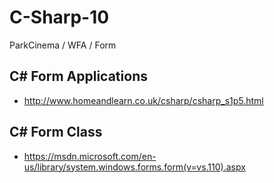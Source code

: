 # C-Sharp-10
ParkCinema / WFA / Form

## C# Form Applications
- http://www.homeandlearn.co.uk/csharp/csharp_s1p5.html

## C# Form Class
- https://msdn.microsoft.com/en-us/library/system.windows.forms.form(v=vs.110).aspx
